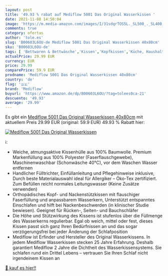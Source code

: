 ```yaml
---
layout: post
title: '49.93 % rabat auf Mediflow 5001 Das Original Wasserkissen '
date: 2021-11-08 14:50:04
image: 'https://m.media-amazon.com/images/I/31sdqrTOS5L._SL500_._SL400_.jpg'
comments: true
category: ofertas
author: 'tole.es'
slug: 'B00603L6OU-de Mediflow 5001 Das Original Wasserkissen 40x80cm'
sku: 'B00603L6OU-de'
tags: [ 'Bettwaren & Bettwäsche','Kissen','Kopfkissen','Küche, Haushalt & Wohnen','mediflow', ]
actualPrice: 29.99 EUR
currency: EUR
price: 29.99
comparePrice: 59.9 EUR
prodname: 'Mediflow 5001 Das Original Wasserkissen 40x80cm'
country: 'de'
flag: '🇩🇪'
brand: 'Mediflow'
buyurl: 'https://www.amazon.de/dp/B00603L6OU/?tag=tolees0ca-21'
descuento: '49.93'
average: '29.99'
---
```


Es gibt ein [Mediflow 5001 Das Original Wasserkissen 40x80cm](https://www.amazon.de/dp/B00603L6OU/?tag=tolees0ca-21) mit aktuellem Preis 29.99 EUR (original: 59.9 EUR) 49.93 % Rabatt hier:

[![Mediflow 5001 Das Original Wasserkissen ](https://m.media-amazon.com/images/I/31sdqrTOS5L._SL500_._SL400_.jpg)](https://www.amazon.de/dp/B00603L6OU/?tag=tolees0ca-21)

ℹ️:

- Weiche, atmungsaktive Kissenhülle aus 100% Baumwolle. Premium Markenfüllung aus 100% Polyester (Faserflauschgewebe), Maschinenwaschbar (Schonwäsche 40°C), vor dem Waschen Wasser entfernen
- Handlicher Fülltrichter, Einfüllanleitung und Pflegehinweise inklusive, Durch beste Materialauswahl ideal für Allergiker – Öko-Tex zertifiziert. Zum Befüllen reicht normales Leitungswasser (Keine Zusätze verwenden)
- Orthopädisches Kopf- und Nackenstützkissen mit flauschiger Faserfüllung und anpassbarem Wasserkern, Unterstützt entspanntes Einschlafen und hilft bei Nackenbeschwerden (in klinischer Studie bewiesen). Geeignet für Rücken-, Seiten- und Bauchschläfer
- Die Höhe und Stützwirkung des Kissens ist stufenlos über die Füllmenge des Wasserkerns regulierbar. Egal ob weich, mittel oder fest, dieses Kissen passt sich ganz Ihren Bedürfnissen an und das sogar verzögerungsfrei bei jeder Änderung der Schlafposition
- Mediflow ist Erfinder und Hersteller des Original Wasserkissens. In jedem Mediflow Wasserkissen stecken 25 Jahre Erfahrung. Deshalb garantiert Mediflow 2 Jahre die Dichtheit des Wasserkissensystems. Sie schlafen rund ein Drittel Lebens – vertrauen Sie Ihren Schlaf nicht irgendeinem Kissen an

[🛒 kauf es hier!!](https://www.amazon.de/dp/B00603L6OU/?tag=tolees0ca-21)
